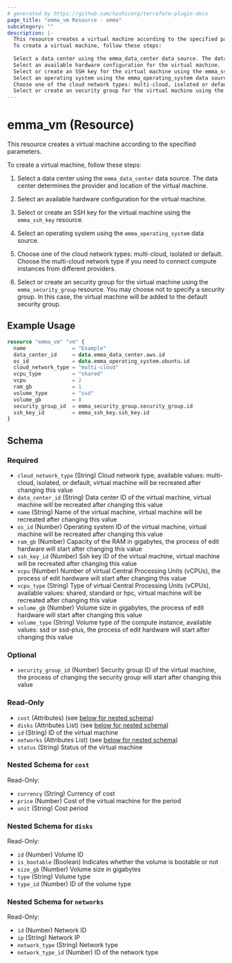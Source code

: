 ```yaml
---
# generated by https://github.com/hashicorp/terraform-plugin-docs
page_title: "emma_vm Resource - emma"
subcategory: ""
description: |-
  This resource creates a virtual machine according to the specified parameters.
  To create a virtual machine, follow these steps:
  
  Select a data center using the emma_data_center data source. The data center determines the provider and location of the virtual machine.
  Select an available hardware configuration for the virtual machine.
  Select or create an SSH key for the virtual machine using the emma_ssh_key resource.
  Select an operating system using the emma_operating_system data source.
  Choose one of the cloud network types: multi-cloud, isolated or default. Choose the multi-cloud network type if you need to connect compute instances from different providers.
  Select or create an security group for the virtual machine using the emma_security_group resource. You may choose not to specify a security group. In this case, the virtual machine will be added to the default security group.
---
```


# emma_vm (Resource)

This resource creates a virtual machine according to the specified parameters.

To create a virtual machine, follow these steps:

1. Select a data center using the `emma_data_center` data source. The data center determines the provider and location of the virtual machine.

2. Select an available hardware configuration for the virtual machine.

3. Select or create an SSH key for the virtual machine using the `emma_ssh_key` resource.

4. Select an operating system using the `emma_operating_system` data source.

5. Choose one of the cloud network types: multi-cloud, isolated or default. Choose the multi-cloud network type if you need to connect compute instances from different providers.

6. Select or create an security group for the virtual machine using the `emma_security_group` resource. You may choose not to specify a security group. In this case, the virtual machine will be added to the default security group.

## Example Usage

```terraform
resource "emma_vm" "vm" {
  name               = "Example"
  data_center_id     = data.emma_data_center.aws.id
  os_id              = data.emma_operating_system.ubuntu.id
  cloud_network_type = "multi-cloud"
  vcpu_type          = "shared"
  vcpu               = 2
  ram_gb             = 1
  volume_type        = "ssd"
  volume_gb          = 8
  security_group_id  = emma_security_group.security_group.id
  ssh_key_id         = emma_ssh_key.ssh_key.id
}
```

<!-- schema generated by tfplugindocs -->
## Schema

### Required

- `cloud_network_type` (String) Cloud network type, available values: multi-cloud, isolated, or default, virtual machine will be recreated after changing this value
- `data_center_id` (String) Data center ID of the virtual machine, virtual machine will be recreated after changing this value
- `name` (String) Name of the virtual machine, virtual machine will be recreated after changing this value
- `os_id` (Number) Operating system ID of the virtual machine, virtual machine will be recreated after changing this value
- `ram_gb` (Number) Capacity of the RAM in gigabytes, the process of edit hardware will start after changing this value
- `ssh_key_id` (Number) Ssh key ID of the virtual machine, virtual machine will be recreated after changing this value
- `vcpu` (Number) Number of virtual Central Processing Units (vCPUs), the process of edit hardware will start after changing this value
- `vcpu_type` (String) Type of virtual Central Processing Units (vCPUs), available values: shared, standard or hpc, virtual machine will be recreated after changing this value
- `volume_gb` (Number) Volume size in gigabytes, the process of edit hardware will start after changing this value
- `volume_type` (String) Volume type of the compute instance, available values: ssd or ssd-plus, the process of edit hardware will start after changing this value

### Optional

- `security_group_id` (Number) Security group ID of the virtual machine, the process of changing the security group will start after changing this value

### Read-Only

- `cost` (Attributes) (see [below for nested schema](#nestedatt--cost))
- `disks` (Attributes List) (see [below for nested schema](#nestedatt--disks))
- `id` (String) ID of the virtual machine
- `networks` (Attributes List) (see [below for nested schema](#nestedatt--networks))
- `status` (String) Status of the virtual machine

<a id="nestedatt--cost"></a>
### Nested Schema for `cost`

Read-Only:

- `currency` (String) Currency of cost
- `price` (Number) Cost of the virtual machine for the period
- `unit` (String) Cost period


<a id="nestedatt--disks"></a>
### Nested Schema for `disks`

Read-Only:

- `id` (Number) Volume ID
- `is_bootable` (Boolean) Indicates whether the volume is bootable or not
- `size_gb` (Number) Volume size in gigabytes
- `type` (String) Volume type
- `type_id` (Number) ID of the volume type


<a id="nestedatt--networks"></a>
### Nested Schema for `networks`

Read-Only:

- `id` (Number) Network ID
- `ip` (String) Network IP
- `network_type` (String) Network type
- `network_type_id` (Number) ID of the network type
